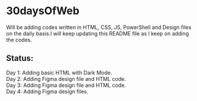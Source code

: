 # 30daysOfWeb

Will be adding codes written in HTML, CSS, JS, PowerShell and Design files on the daily basis.I will keep updating this README file as I keep on adding the codes.<br>
## Status: 
Day 1: Adding basic HTML with Dark Mode.<br>
Day 2: Adding Figma design file and HTML code.<br>
Day 3: Adding Figma design file and HTML code.<br>
Day 4: Adding Figma design files.
